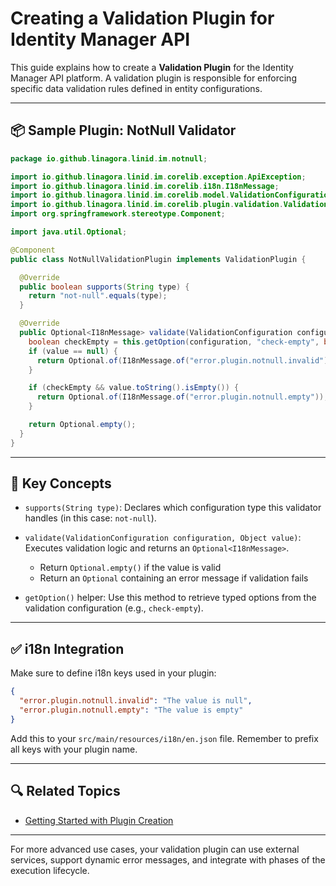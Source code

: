 # Creating a Validation Plugin for Identity Manager API

This guide explains how to create a **Validation Plugin** for the Identity Manager API platform. A validation plugin is
responsible for enforcing specific data validation rules defined in entity configurations.

---

## 📦 Sample Plugin: NotNull Validator

```java
package io.github.linagora.linid.im.notnull;

import io.github.linagora.linid.im.corelib.exception.ApiException;
import io.github.linagora.linid.im.corelib.i18n.I18nMessage;
import io.github.linagora.linid.im.corelib.model.ValidationConfiguration;
import io.github.linagora.linid.im.corelib.plugin.validation.ValidationPlugin;
import org.springframework.stereotype.Component;

import java.util.Optional;

@Component
public class NotNullValidationPlugin implements ValidationPlugin {

  @Override
  public boolean supports(String type) {
    return "not-null".equals(type);
  }

  @Override
  public Optional<I18nMessage> validate(ValidationConfiguration configuration, Object value) {
    boolean checkEmpty = this.getOption(configuration, "check-empty", boolean.class).orElse(false);
    if (value == null) {
      return Optional.of(I18nMessage.of("error.plugin.notnull.invalid"));
    }

    if (checkEmpty && value.toString().isEmpty()) {
      return Optional.of(I18nMessage.of("error.plugin.notnull.empty"));
    }

    return Optional.empty();
  }
}
```

---

## 🧠 Key Concepts

* `supports(String type)`:
  Declares which configuration type this validator handles (in this case: `not-null`).

* `validate(ValidationConfiguration configuration, Object value)`:
  Executes validation logic and returns an `Optional<I18nMessage>`.

    * Return `Optional.empty()` if the value is valid
    * Return an `Optional` containing an error message if validation fails

* `getOption()` helper:
  Use this method to retrieve typed options from the validation configuration (e.g., `check-empty`).

---

## ✅ i18n Integration

Make sure to define i18n keys used in your plugin:

```json
{
  "error.plugin.notnull.invalid": "The value is null",
  "error.plugin.notnull.empty": "The value is empty"
}
```

Add this to your `src/main/resources/i18n/en.json` file. Remember to prefix all keys with your plugin name.

---

## 🔍 Related Topics

* [Getting Started with Plugin Creation](./how-to-create-a-plugin.md)

---

For more advanced use cases, your validation plugin can use external services, support dynamic error messages, and
integrate with phases of the execution lifecycle.
